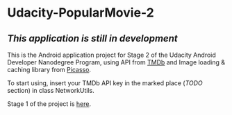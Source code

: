 # Udacity-PopularMovie-2
## *This application is still in development*
This is the Android application project for Stage 2 of the Udacity Android Developer Nanodegree Program, using API from [TMDb](https://www.themoviedb.org/) and Image loading & caching library from [Picasso](http://square.github.io/picasso/).

To start using, insert your TMDb API key in the marked place (*TODO* section) in class NetworkUtils.

Stage 1 of the project is [here](https://github.com/thvphuc246/Udacity-PopularMovie-1).
